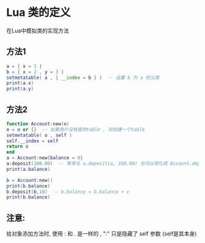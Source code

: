 # Lua 类的定义

在Lua中模拟类的实现方法

## 方法1
``` Lua
a = { x = 1 }
b = { x = 2 , y = 3 }
setmetatable( a , { __index = b } )  -- 设置 b 为 a 的父类
print(a.x)
print(a.y)
```
## 方法2
``` Lua
function Account:new(o)
o = o or {}  -- 如果用户没有提供table , 则创建一个table
setmetatable( o , self )
self.__index = self
return o
end
a = Account:new{balance = 0}
a:deposit(100.00)  -- 等效与 a.deposit(a, 100.00) 也可以简化成 Account.deposit(a,100.00)
print(a.balance)

b = Account:new()
print(b.balance)
b.deposit(b,10)  -- b.balance = b.balance + v
print(b.balance)
```
## 注意:
给对象添加方法时, 使用 : 和 . 是一样的 , ":" 只是隐藏了 self 参数 (self是其本身)